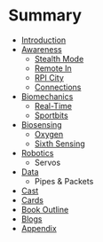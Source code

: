 # Summary

* [Introduction](README.md)
* [Awareness](chapter_1.md)
   * [Stealth Mode](stealth_mode.md)
   * [Remote In](remoting.md)
   * [RPI City](rpi_city.md)
   * [Connections](connections.md)
* [Biomechanics](chapter_2.md)
   * [Real-Time](rpicity_md.md)
   * [Sportbits](sportbits.md)
* [Biosensing](chapter_3.md)
   * [Oxygen](oxygen.md)
   * [Sixth Sensing](sixth_sensing.md)
* [Robotics](chapter_4.md)
   * Servos
* [Data](chapter_5.md)
   * Pipes & Packets
* [Cast](cast.md)
* [Cards](cards.md)
* [Book Outline](entire_book_outline.md)
* [Blogs](blogs.md)
* [Appendix](appendix.md)

